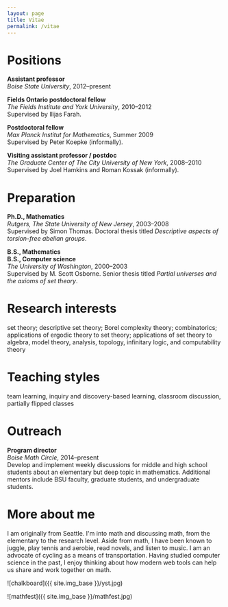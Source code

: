 ```yaml
---
layout: page
title: Vitae
permalink: /vitae
---
```


# Positions

**Assistant professor**  
*Boise State University*, 2012&ndash;present

**Fields Ontario postdoctoral fellow**  
*The Fields Institute and York University*, 2010&ndash;2012  
Supervised by Ilijas Farah.

**Postdoctoral fellow**  
*Max Planck Institut for Mathematics*, Summer 2009  
Supervised by Peter Koepke (informally).

**Visiting assistant professor / postdoc**  
*The Graduate Center of The City University of New York*, 2008&ndash;2010  
Supervised by Joel Hamkins and Roman Kossak (informally).

# Preparation

**Ph.D., Mathematics**  
*Rutgers, The State University of New Jersey*, 2003&ndash;2008  
Supervised by Simon Thomas. Doctoral thesis titled *Descriptive aspects of torsion-free abelian groups*.

**B.S., Mathematics**  
**B.S., Computer science**  
*The University of Washington*, 2000&ndash;2003  
Supervised by M. Scott Osborne. Senior thesis titled *Partial universes and the axioms of set theory*.

# Research interests

set theory; descriptive set theory; Borel complexity theory; combinatorics; applications of ergodic theory to set theory; applications of set theory to algebra, model theory, analysis, topology, infinitary logic, and computability theory

# Teaching styles

team learning, inquiry and discovery-based learning, classroom discussion, partially flipped classes

# Outreach

**Program director**  
*Boise Math Circle*, 2014&ndash;present  
Develop and implement weekly discussions for middle and high school students about an elementary but deep topic in mathematics. Additional mentors include BSU faculty, graduate students, and undergraduate students.

# More about me

I am originally from Seattle. I'm into math and discussing math, from the elementary to the research level. Aside from math, I have been known to juggle, play tennis and aerobie, read novels, and listen to music. I am an advocate of cycling as a means of transportation. Having studied computer science in the past, I enjoy thinking about how modern web tools can help us share and work together on math.

![chalkboard]({{ site.img_base }}/yst.jpg)

![mathfest]({{ site.img_base }}/mathfest.jpg)
